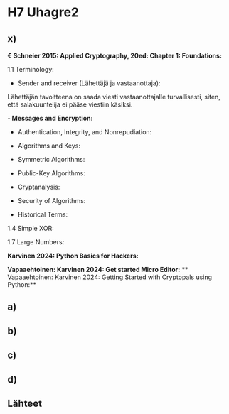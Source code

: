 # H7 Uhagre2

## x) 

**€ Schneier 2015: Applied Cryptography, 20ed: Chapter 1: Foundations:**

1.1 Terminology:

- Sender and receiver (Lähettäjä ja vastaanottaja):

Lähettäjän tavoitteena on saada viesti vastaanottajalle turvallisesti, siten, että salakuuntelija ei pääse viestiin käsiksi.

**- Messages and Encryption:**
    

- Authentication, Integrity, and Nonrepudiation:

- Algorithms and Keys:

- Symmetric Algorithms:

- Public-Key Algorithms:

- Cryptanalysis:

- Security of Algorithms:

- Historical Terms:

1.4 Simple XOR:

1.7 Large Numbers:

**Karvinen 2024: Python Basics for Hackers:**

**Vapaaehtoinen: Karvinen 2024: Get started Micro Editor:**
**
Vapaaehtoinen: Karvinen 2024: Getting Started with Cryptopals using Python:**

## a)

## b)

## c)

## d)

## Lähteet


